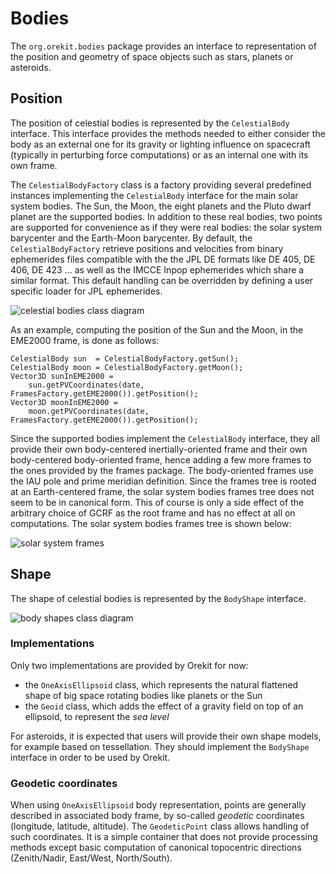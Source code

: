 <!--- Copyright 2002-2022 CS GROUP
  Licensed under the Apache License, Version 2.0 (the "License");
  you may not use this file except in compliance with the License.
  You may obtain a copy of the License at
  
    http://www.apache.org/licenses/LICENSE-2.0
  
  Unless required by applicable law or agreed to in writing, software
  distributed under the License is distributed on an "AS IS" BASIS,
  WITHOUT WARRANTIES OR CONDITIONS OF ANY KIND, either express or implied.
  See the License for the specific language governing permissions and
  limitations under the License.
-->

# Bodies

The `org.orekit.bodies` package provides an interface to representation of the
position and geometry of space objects such as stars, planets or asteroids.

## Position

The position of celestial bodies is represented by the `CelestialBody` interface.
This interface provides the methods needed to either consider the body as an
external one for its gravity or lighting influence on spacecraft (typically in
perturbing force computations) or as an internal one with its own frame.

The `CelestialBodyFactory` class is a factory providing several predefined instances
implementing the `CelestialBody` interface for the main solar system bodies. The Sun,
the Moon, the eight planets and the Pluto dwarf planet are the supported bodies. In
addition to these real bodies, two points are supported for convenience as if they
were real bodies: the solar system barycenter and the Earth-Moon barycenter.
By default, the `CelestialBodyFactory` retrieve positions and velocities from binary
ephemerides files compatible with the the JPL DE formats like DE 405, DE 406, DE 423 ...
as well as the IMCCE Inpop ephemerides which share a similar format. This default
handling can be overridden by defining a user specific loader for JPL ephemerides.

![celestial bodies class diagram](../images/design/celestial-bodies-class-diagram.png)

As an example, computing the position of the Sun and the Moon, in the EME2000 frame,
is done as follows:

    CelestialBody sun  = CelestialBodyFactory.getSun();
    CelestialBody moon = CelestialBodyFactory.getMoon();
    Vector3D sunInEME2000 =
        sun.getPVCoordinates(date, FramesFactory.getEME2000()).getPosition();
    Vector3D moonInEME2000 =
        moon.getPVCoordinates(date, FramesFactory.getEME2000()).getPosition();

Since the supported bodies implement the `CelestialBody` interface, they all provide
their own body-centered inertially-oriented frame and their own body-centered
body-oriented frame, hence adding a few more frames to the ones
provided by the frames package. The body-oriented frames use the IAU pole and
prime meridian definition. Since the frames tree is rooted at an Earth-centered
frame, the solar system bodies frames tree does not seem to be in canonical form. This of
course is only a side effect of the arbitrary choice of GCRF as the root frame and has
no effect at all on computations. The solar system bodies frames tree is shown below:
 
![solar system frames](../images/solar-system-frames.png)

## Shape
 
The shape of celestial bodies is represented by the `BodyShape` interface. 

![body shapes class diagram](../images/design/bodyshape-class-diagram.png)

### Implementations

Only two implementations are provided by Orekit for now:

  * the `OneAxisEllipsoid` class, which represents the natural flattened shape
    of big space rotating bodies like planets or the Sun
  * the `Geoid` class, which adds the effect of a gravity field on top of
    an ellipsoid, to represent the _sea level_

For asteroids, it is expected that users will provide their own shape models, for example
based on tessellation. They should implement the `BodyShape` interface in order to
be used by Orekit.

### Geodetic coordinates

When using `OneAxisEllipsoid` body representation, points are generally described in 
associated body frame, by so-called _geodetic_ coordinates (longitude, latitude, altitude). 
The `GeodeticPoint` class allows handling of such coordinates. It is a simple container
that does not provide processing methods except basic computation of canonical topocentric
directions (Zenith/Nadir, East/West, North/South).

